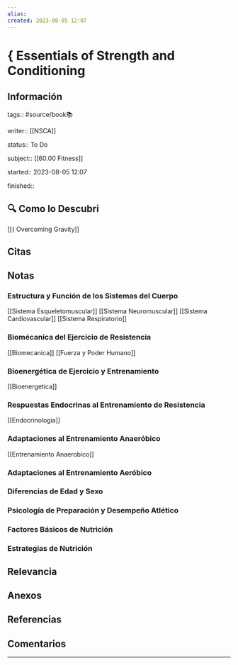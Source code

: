 ```yaml
---
alias: 
created: 2023-08-05 12:07
---
```

# { Essentials of Strength and Conditioning
## Información
tags:: #source/book📚 

writer:: [[NSCA]]

status:: To Do

subject:: [[60.00 Fitness]]

started:: 2023-08-05 12:07

finished::

## 🔍 Como lo Descubri
[[{ Overcoming Gravity]]


## Citas

## Notas
### Estructura y Función de los Sistemas del Cuerpo
[[Sistema Esqueletomuscular]]
[[Sistema Neuromuscular]]
[[Sistema Cardiovascular]]
[[Sistema Respiratorio]]

### Biomécanica del Ejercicio de Resistencia
[[Biomecanica]]
[[Fuerza y Poder Humano]]

### Bioenergética de Ejercicio y Entrenamiento
[[Bioenergetica]]

### Respuestas Endocrinas al Entrenamiento de Resistencia
[[Endocrinologia]]

### Adaptaciones al Entrenamiento Anaeróbico
[[Entrenamiento Anaerobico]]

### Adaptaciones al Entrenamiento Aeróbico

### Diferencias de Edad y Sexo

### Psicología de Preparación y Desempeño Atlético

### Factores Básicos de Nutrición

### Estrategias de Nutrición


## Relevancia

## Anexos

## Referencias

## Comentarios
___

